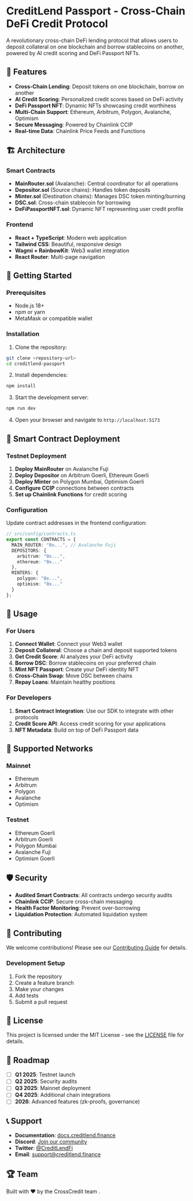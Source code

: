 # CreditLend Passport - Cross-Chain DeFi Credit Protocol

A revolutionary cross-chain DeFi lending protocol that allows users to deposit collateral on one blockchain and borrow stablecoins on another, powered by AI credit scoring and DeFi Passport NFTs.

## 🌟 Features

- **Cross-Chain Lending**: Deposit tokens on one blockchain, borrow on another
- **AI Credit Scoring**: Personalized credit scores based on DeFi activity
- **DeFi Passport NFT**: Dynamic NFTs showcasing credit worthiness
- **Multi-Chain Support**: Ethereum, Arbitrum, Polygon, Avalanche, Optimism
- **Secure Messaging**: Powered by Chainlink CCIP
- **Real-time Data**: Chainlink Price Feeds and Functions

## 🏗️ Architecture

### Smart Contracts

- **MainRouter.sol** (Avalanche): Central coordinator for all operations
- **Depositor.sol** (Source chains): Handles token deposits
- **Minter.sol** (Destination chains): Manages DSC token minting/burning
- **DSC.sol**: Cross-chain stablecoin for borrowing
- **DeFiPassportNFT.sol**: Dynamic NFT representing user credit profile

### Frontend

- **React + TypeScript**: Modern web application
- **Tailwind CSS**: Beautiful, responsive design
- **Wagmi + RainbowKit**: Web3 wallet integration
- **React Router**: Multi-page navigation

## 🚀 Getting Started

### Prerequisites

- Node.js 18+
- npm or yarn
- MetaMask or compatible wallet

### Installation

1. Clone the repository:
```bash
git clone <repository-url>
cd creditlend-passport
```

2. Install dependencies:
```bash
npm install
```

3. Start the development server:
```bash
npm run dev
```

4. Open your browser and navigate to `http://localhost:5173`

## 🔧 Smart Contract Deployment

### Testnet Deployment

1. **Deploy MainRouter** on Avalanche Fuji
2. **Deploy Depositor** on Arbitrum Goerli, Ethereum Goerli
3. **Deploy Minter** on Polygon Mumbai, Optimism Goerli
4. **Configure CCIP** connections between contracts
5. **Set up Chainlink Functions** for credit scoring

### Configuration

Update contract addresses in the frontend configuration:

```typescript
// src/config/contracts.ts
export const CONTRACTS = {
  MAIN_ROUTER: "0x...", // Avalanche Fuji
  DEPOSITORS: {
    arbitrum: "0x...",
    ethereum: "0x..."
  },
  MINTERS: {
    polygon: "0x...",
    optimism: "0x..."
  }
};
```

## 📱 Usage

### For Users

1. **Connect Wallet**: Connect your Web3 wallet
2. **Deposit Collateral**: Choose a chain and deposit supported tokens
3. **Get Credit Score**: AI analyzes your DeFi activity
4. **Borrow DSC**: Borrow stablecoins on your preferred chain
5. **Mint NFT Passport**: Create your DeFi identity NFT
6. **Cross-Chain Swap**: Move DSC between chains
7. **Repay Loans**: Maintain healthy positions

### For Developers

1. **Smart Contract Integration**: Use our SDK to integrate with other protocols
2. **Credit Score API**: Access credit scoring for your applications
3. **NFT Metadata**: Build on top of DeFi Passport data

## 🔗 Supported Networks

### Mainnet
- Ethereum
- Arbitrum
- Polygon
- Avalanche
- Optimism

### Testnet
- Ethereum Goerli
- Arbitrum Goerli
- Polygon Mumbai
- Avalanche Fuji
- Optimism Goerli

## 🛡️ Security

- **Audited Smart Contracts**: All contracts undergo security audits
- **Chainlink CCIP**: Secure cross-chain messaging
- **Health Factor Monitoring**: Prevent over-borrowing
- **Liquidation Protection**: Automated liquidation system

## 🤝 Contributing

We welcome contributions! Please see our [Contributing Guide](CONTRIBUTING.md) for details.

### Development Setup

1. Fork the repository
2. Create a feature branch
3. Make your changes
4. Add tests
5. Submit a pull request

## 📄 License

This project is licensed under the MIT License - see the [LICENSE](LICENSE) file for details.

## 🔮 Roadmap

- [ ] **Q1 2025**: Testnet launch
- [ ] **Q2 2025**: Security audits
- [ ] **Q3 2025**: Mainnet deployment
- [ ] **Q4 2025**: Additional chain integrations
- [ ] **2026**: Advanced features (zk-proofs, governance)

## 📞 Support

- **Documentation**: [docs.creditlend.finance](https://docs.creditlend.finance)
- **Discord**: [Join our community](https://discord.gg/creditlend)
- **Twitter**: [@CreditLendFi](https://twitter.com/CreditLendFi)
- **Email**: support@creditlend.finance

## 🏆 Team

Built with ❤️ by the CrossCredit team .
